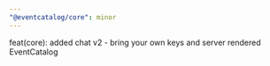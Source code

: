 ```yaml
---
"@eventcatalog/core": minor
---
```


feat(core): added chat v2 - bring your own keys and server rendered EventCatalog
